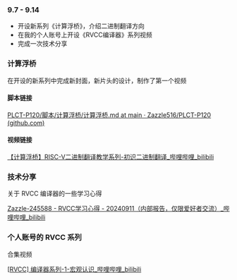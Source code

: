 ### 9.7 - 9.14

- 开设新系列《计算浮桥》，介绍二进制翻译方向
- 在我的个人账号上开设《RVCC编译器》系列视频
- 完成一次技术分享



### 计算浮桥

在开设的新系列中完成新封面，新片头的设计，制作了第一个视频



#### 脚本链接

[PLCT-P120/脚本/计算浮桥/计算浮桥.md at main · Zazzle516/PLCT-P120 (github.com)](https://github.com/Zazzle516/PLCT-P120/blob/main/脚本/计算浮桥/计算浮桥.md) 



#### 视频链接

[【计算浮桥】RISC-V二进制翻译教学系列-初识二进制翻译_哔哩哔哩_bilibili](https://www.bilibili.com/video/BV1NVtTexEDu/?spm_id_from=333.999.0.0&vd_source=def395bf81634ebee1a6e15ae3527074) 



### 技术分享

关于 RVCC 编译器的一些学习心得

[Zazzle-245588 - RVCC学习心得 - 20240911（内部报告，仅限爱好者交流）_哔哩哔哩_bilibili](https://www.bilibili.com/video/BV1284CexEW3/?spm_id_from=333.337.search-card.all.click&vd_source=def395bf81634ebee1a6e15ae3527074) 



### 个人账号的 RVCC 系列

合集视频

[[RVCC\] 编译器系列-1-宏观认识_哔哩哔哩_bilibili](https://www.bilibili.com/video/BV1MAp6eCEdb/?vd_source=def395bf81634ebee1a6e15ae3527074) 
